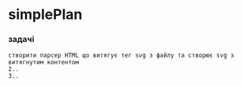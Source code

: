 # simplePlan

### задачі

    створити парсер HTML що витягує тег svg з файлу та створює svg з витягнутим контентом
    2..
    3..